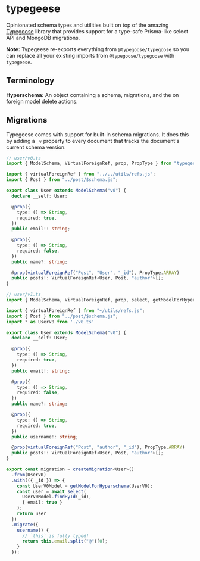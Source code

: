 # typegeese

Opinionated schema types and utilities built on top of the amazing [Typegoose](<https://github.com/typegoose/typegoose>) library that provides support for a type-safe Prisma-like select API and MongoDB migrations.

**Note:** Typegeese re-exports everything from `@typegoose/typegoose` so you can replace all your existing imports from `@typegoose/typegoose` with `typegeese`.

## Terminology

**Hyperschema:** An object containing a schema, migrations, and the  on foreign model delete actions.

## Migrations

Typegeese comes with support for built-in schema migrations. It does this by adding a `_v` property to every document that tracks the document's current schema version.

```typescript
// user/v0.ts
import { ModelSchema, VirtualForeignRef, prop, PropType } from "typegeese";

import { virtualForeignRef } from "../../utils/refs.js";
import { Post } from "../post/$schema.js";

export class User extends ModelSchema("v0") {
  declare __self: User;

  @prop({
    type: () => String,
    required: true,
  })
  public email!: string;

  @prop({
    type: () => String,
    required: false,
  })
  public name?: string;

  @prop(virtualForeignRef("Post", "User", "_id"), PropType.ARRAY)
  public posts!: VirtualForeignRef<User, Post, "author">[];
}
```

```typescript
// user/v1.ts
import { ModelSchema, VirtualForeignRef, prop, select, getModelForHyperschema } from "typegeese";

import { virtualForeignRef } from "~/utils/refs.js";
import { Post } from "../post/$schema.js";
import * as UserV0 from './v0.ts'

export class User extends ModelSchema("v0") {
  declare __self: User;

  @prop({
    type: () => String,
    required: true,
  })
  public email!: string;

  @prop({
    type: () => String,
    required: false,
  })
  public name?: string;

  @prop({
    type: () => String,
    required: true,
  })
  public username!: string;

  @prop(virtualForeignRef("Post", "author", "_id"), PropType.ARRAY)
  public posts!: VirtualForeignRef<User, Post, "author">[];
}

export const migration = createMigration<User>()
  .from(UserV0)
  .with(({ _id }) => {
    const UserV0Model = getModelForHyperschema(UserV0);
    const user = await select(
      UserV0Model.findById(_id),
      { email: true }
    );
    return user
  })
  .migrate({
    username() {
      // `this` is fully typed!
      return this.email.split("@")[0];
    }
  });
```
